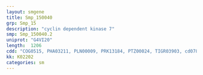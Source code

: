 ```yaml
---
layout: smgene
title: Smp_150040
grp: Smp_15
description: "cyclin dependent kinase 7"
smp: Smp_150040.2
uniprot: "G4VI20"
length:  1206
cdd: "COG0515, PHA03211, PLN00009, PRK13184, PTZ00024, TIGR03903, cd07841, cl21453, pfam00069, smart00220"
kk: K02202
categories: sm
---
```

